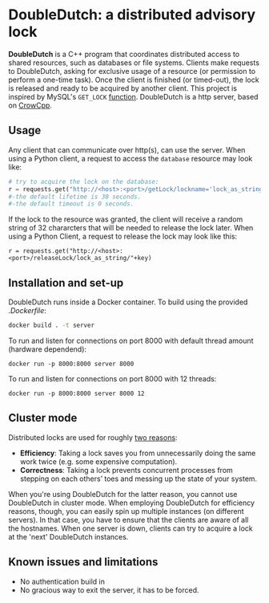 # DoubleDutch: a distributed advisory lock

**DoubleDutch** is a C++ program that coordinates distributed access to shared resources, such as databases or file systems. Clients make requests to DoubleDutch, asking for exclusive usage of a resource (or permission to perform a one-time task). Once the client is finished (or timed-out), the lock is released and ready to be acquired by another client. This project is inspired by MySQL's `GET_LOCK` [function](https://dev.mysql.com/doc/refman/5.7/en/locking-functions.html#function_get-lock). DoubleDutch is a http server, based on [CrowCpp](https://github.com/CrowCpp/crow/tree/master). 


## Usage
Any client that can communicate over http(s), can use the server. When using a Python client, a request to access the `database` resource may look like:
```python
# try to acquire the lock on the database:
r = requests.get("http://<host>:<port>/getLock/lockname='lock_as_string'&timeout=3&lifetime=20")
#-the default lifetime is 30 seconds.
#-the default timeout is 0 seconds.

```
 If the lock to the resource was granted, the client will receive a random string of 32 chararcters that will be needed to release the lock later.
 When using a Python Client, a request to release the lock may look like this:
```
r = requests.get("http://<host>:<port>/releaseLock/lock_as_string/"+key)
```
  
## Installation and set-up
DoubleDutch runs inside a Docker container. To build using the provided _.Dockerfile_:
```bash
docker build . -t server
```
To run and listen for connections on port 8000 with default thread amount (hardware dependend):
```
docker run -p 8000:8000 server 8000
```
To run and listen for connections on port 8000 with 12 threads:
```
docker run -p 8000:8000 server 8000 12
```


## Cluster mode
Distributed locks are used for roughly [two reasons](https://martin.kleppmann.com/2016/02/08/how-to-do-distributed-locking.html):
- **Efficiency**: Taking a lock saves you from unnecessarily doing the same work twice (e.g. some expensive computation).
- **Correctness**: Taking a lock prevents concurrent processes from stepping on each others’ toes and messing up the state of your system.  

When you're using DoubleDutch for the latter reason, you cannot use DoubleDutch in cluster mode. When employing DoubleDutch for efficiency reasons, though, you can easily spin up multiple instances (on different servers). In that case, you have to ensure that the clients are aware of all the hostnames. When one server is down, clients can try to acquire a lock at the 'next' DoubleDutch instances. 

## Known issues and limitations
- No authentication build in
- No gracious way to exit the server, it has to be forced.
